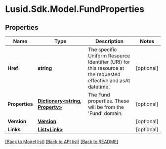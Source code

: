 # Lusid.Sdk.Model.FundProperties

## Properties

Name | Type | Description | Notes
------------ | ------------- | ------------- | -------------
**Href** | **string** | The specific Uniform Resource Identifier (URI) for this resource at the requested effective and asAt datetime. | [optional] 
**Properties** | [**Dictionary&lt;string, Property&gt;**](Property.md) | The Fund properties. These will be from the &#39;Fund&#39; domain. | [optional] 
**Version** | [**Version**](Version.md) |  | [optional] 
**Links** | [**List&lt;Link&gt;**](Link.md) |  | [optional] 

[[Back to Model list]](../README.md#documentation-for-models) [[Back to API list]](../README.md#documentation-for-api-endpoints) [[Back to README]](../README.md)

